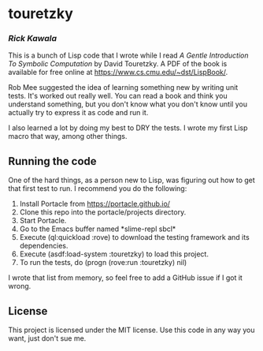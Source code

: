 # touretzky
### _Rick Kawala_

This is a bunch of Lisp code that I wrote while I read *A Gentle Introduction To Symbolic Computation* by David Touretzky. A PDF of the book is available for free online at https://www.cs.cmu.edu/~dst/LispBook/.

Rob Mee suggested the idea of learning something new by writing unit tests. It's worked out really well. You can read a book and think you understand something, but you don't know what you don't know until you actually try to express it as code and run it.

I also learned a lot by doing my best to DRY the tests. I wrote my first Lisp macro that way, among other things.

## Running the code

One of the hard things, as a person new to Lisp, was figuring out how to get that first test to run. I recommend you do the following:

1. Install Portacle from https://portacle.github.io/
2. Clone this repo into the portacle/projects directory.
2. Start Portacle.
3. Go to the Emacs buffer named \*slime-repl sbcl\*
4. Execute (ql:quickload :rove) to download the testing framework and its dependencies.
5. Execute (asdf:load-system :touretzky) to load this project.
6. To run the tests, do (progn (rove:run :touretzky) nil)

I wrote that list from memory, so feel free to add a GitHub issue if I got it wrong.

## License

This project is licensed under the MIT license. Use this code in any way you want, just don't sue me.

